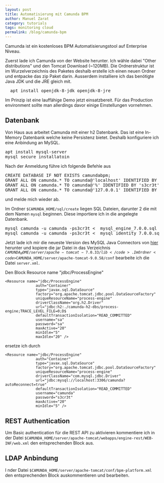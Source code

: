 ```yaml
---
layout: post
title: Automatisierung mit Camunda BPM
author: Manuel Zarat
category: tutorials
tags: monitoring cloud
permalink: /blog/camunda-bpm
---
```


Camunda ist ein kostenloses BPM Automatisierungstool auf Enterprise Niveau.

<!--excerpt_separator-->

Zuerst lade ich Camunda von der Website herunter. Ich wähle dabei "Other distributions" und den Tomcat Download (~120MB). Die Ordnerstruktur ist im Wurzelverzeichnis des Paketes deshalb erstelle ich einen neuen Ordner und entpacke das zip Paket darin. Ausserdem installiere ich das benötigte Java JDK und die JRE gleich mit.

<pre>
  apt install openjdk-8-jdk openjdk-8-jre
</pre>

Im Prinzip ist eine lauffähige Demo jetzt einsatzbereit. Für das Production environment sollte man allerdings davor einige Einstellungen vornehmen.

<h2>Datenbank</h2>

Von Haus aus arbeitet Camunda mit einer h2 Datenbank. Das ist eine In-Memory Datenbank welche keine Persistenz bietet. Deshalb konfiguriere ich eine Anbindung an MySQL. 

<pre>
apt install mysql-server
mysql_secure_installatoin
</pre>

Nach der Anmeldung führe ich folgende Befehle aus

<pre>
CREATE DATABASE IF NOT EXISTS camundabpm;
GRANT ALL ON camunda.* TO camunda@'localhost' IDENTIFIED BY 's3cr3t';
GRANT ALL ON camunda.* TO camunda@'%' IDENTIFIED BY 's3cr3t';
GRANT ALL ON camunda.* TO camunda@'127.0.0.1' IDENTIFIED BY 's3cr3t';
</pre>

und melde mich wieder ab.

Im Ordner <code>$CAMUNDA_HOME/sql/create</code> liegen SQL Dateien, darunter 2 die mit dem Namen <code>mysql</code> beginnen. Diese importiere ich in die angelegte Datenbank.

<pre>
mysql camunda -u camunda -ps3cr3t <  mysql_engine_7.0.0.sql
mysql camunda -u camunda -ps3cr3t <  mysql_identity_7.0.0.sql
</pre>

Jetzt lade ich mir die neueste Version des MySQL Java Connectors von <a target="_blank" href="https://mvnrepository.com/artifact/mysql/mysql-connector-java">hier</a> herunter und kopiere die jar Datei in das Verzeichnis <code>$CAMUNDA_HOME/server/apache-tomcat-7.0.33/lib</code>. Im Ordner <code>$CAMUNDA_HOME/server/apache-tomcat-9.0.58/conf</code> bearbeite ich die Datei <code>server.xml</code>.

Den Block Resource name "jdbc/ProcessEngine"

```
<Resource name="jdbc/ProcessEngine"
              auth="Container"
              type="javax.sql.DataSource"
              factory="org.apache.tomcat.jdbc.pool.DataSourceFactory"
              uniqueResourceName="process-engine"
              driverClassName="org.h2.Driver"
              url="jdbc:h2:./camunda-h2-dbs/process-engine;TRACE_LEVEL_FILE=0;D$
              defaultTransactionIsolation="READ_COMMITTED"
              username="sa"
              password="sa"
              maxActive="20"
              minIdle="5"
              maxIdle="20" />
```

ersetze ich durch 
                          
```
<Resource name="jdbc/ProcessEngine"
              auth="Container"
              type="javax.sql.DataSource"
              factory="org.apache.tomcat.jdbc.pool.DataSourceFactory"
              uniqueResourceName="process-engine"
              driverClassName="com.mysql.jdbc.Driver"
              url="jdbc:mysql://localhost:3306/camunda?autoReconnect=true"
              defaultTransactionIsolation="READ_COMMITTED"
              username="camunda"
              password="s3cr3t"
              maxActive="20"
              minIdle="5" />
```

<h2>REST Authentication</h2>

Um Basic authentication für die REST API zu aktivieren kommentiere ich in der Datei <code>$CAMUNDA_HOME/server/apache-tomcat/webapps/engine-rest/WEB-INF/web.xml</code> den entsprechenden Block aus.

<h2>LDAP Anbindung</h2>

I nder Datei <code>$CAMUNDA_HOME/server/apache-tomcat/conf/bpm-platform.xml</code> den entsprechenden Block auskommentieren und bearbeiten.
